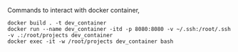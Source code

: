 Commands to interact with docker container,

```
docker build . -t dev_container
docker run --name dev_container -itd -p 8080:8080 -v ~/.ssh:/root/.ssh -v .:/root/projects dev_container
docker exec -it -w /root/projects dev_container bash
```
